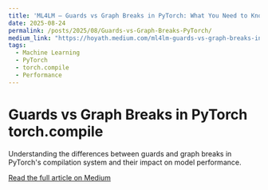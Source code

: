 ```yaml
---
title: 'ML4LM — Guards vs Graph Breaks in PyTorch: What You Need to Know'
date: 2025-08-24
permalink: /posts/2025/08/Guards-vs-Graph-Breaks-PyTorch/
medium_link: "https://hoyath.medium.com/ml4lm-guards-vs-graph-breaks-in-pytorch-what-you-need-to-know-2ea9337c3803"
tags:
  - Machine Learning
  - PyTorch
  - torch.compile
  - Performance
---
```


# Guards vs Graph Breaks in PyTorch torch.compile

Understanding the differences between guards and graph breaks in PyTorch's compilation system and their impact on model performance.

[Read the full article on Medium](https://hoyath.medium.com/ml4lm-guards-vs-graph-breaks-in-pytorch-what-you-need-to-know-2ea9337c3803)
